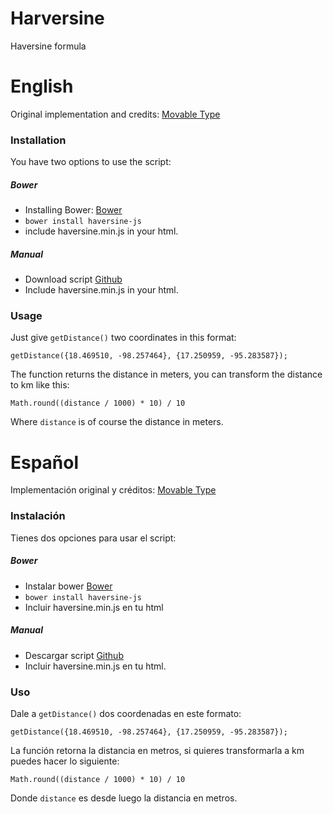 # Harversine
Haversine formula

# English
Original implementation and credits: [Movable Type](http://www.movable-type.co.uk/scripts/latlong.html) 

### Installation
You have two options to use the script:

##### Bower
- Installing Bower: [Bower](https://bower.io/)
- `bower install haversine-js`
- include haversine.min.js in your html.

##### Manual
- Download script [Github](https://github.com/p4rz1val/haversine/blob/master/src/haversine.min.js)
- Include haversine.min.js in your html.

### Usage
Just give `getDistance()` two coordinates in this format:
```
getDistance({18.469510, -98.257464}, {17.250959, -95.283587});
```
The function returns the distance in meters, you can transform the distance to km like this:
```
Math.round((distance / 1000) * 10) / 10
```
Where `distance` is of course the distance in meters.


# Español
Implementación original y créditos: [Movable Type](http://www.movable-type.co.uk/scripts/latlong.html) 
### Instalación
Tienes dos opciones para usar el script:

##### Bower
- Instalar bower [Bower](https://bower.io/)
- `bower install haversine-js`
- Incluir haversine.min.js en tu html

##### Manual
- Descargar script [Github](https://github.com/p4rz1val/haversine/blob/master/src/haversine.min.js)
- Incluir haversine.min.js en tu html.

### Uso
Dale a `getDistance()` dos coordenadas en este formato:
```
getDistance({18.469510, -98.257464}, {17.250959, -95.283587});
```
La función retorna la distancia en metros, si quieres transformarla a km puedes hacer lo siguiente:
```
Math.round((distance / 1000) * 10) / 10
```
Donde `distance` es desde luego la distancia en metros.
